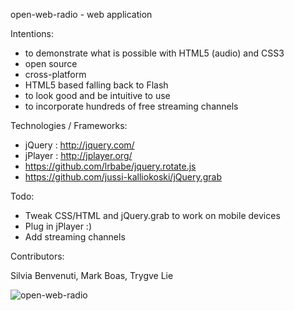 open-web-radio - web application

Intentions:

- to demonstrate what is possible with HTML5 (audio) and CSS3 
- open source
- cross-platform
- HTML5 based falling back to Flash
- to look good and be intuitive to use
- to incorporate hundreds of free streaming channels

Technologies / Frameworks:

- jQuery : http://jquery.com/
- jPlayer : http://jplayer.org/
- https://github.com/lrbabe/jquery.rotate.js
- https://github.com/jussi-kalliokoski/jQuery.grab

Todo:

- Tweak CSS/HTML and jQuery.grab to work on mobile devices 
- Plug in jPlayer :)
- Add streaming channels

Contributors:

Silvia Benvenuti,
Mark Boas,
Trygve Lie
             
![open-web-radio](https://github.com/maboa/open-web-radio/raw/master/src/img/radio_bgr_full.jpg)      

